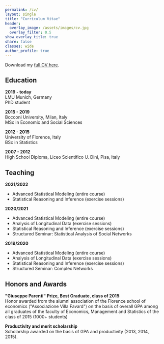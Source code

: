 ```yaml
---
permalink: /cv/
layout: single
title: "Curriculum Vitae"
header:
  overlay_image: /assets/images/cv.jpg
  overlay_filter: 0.5
show_overlay_title: true
share: false
classes: wide
author_profile: true  
---
```


Download my <a href="/assets/pdf/cv_giacomo_de_nicola.pdf" target="_blank">full CV here</a>.

Education
---------------

__2019 - today__<br/>
LMU Munich, Germany<br/>
PhD student

__2015 - 2019__<br/>
Bocconi University, Milan, Italy<br/>
MSc in Economic and Social Sciences

__2012 - 2015__<br/>
University of Florence, Italy<br/>
BSc in Statistics

__2007 - 2012__<br/>
High School Diploma, Liceo Scientifico U. Dini, Pisa, Italy


Teaching
---------------
__2021/2022__
<ul>
<li>Advanced Statistical Modeling (entire course)</li>
<li>Statistical Reasoning and Inference (exercise sessions)</li>
</ul>

__2020/2021__
<ul>
<li>Advanced Statistical Modeling (entire course)</li>
<li>Analysis of Longitudinal Data (exercise sessions)</li>
<li>Statistical Reasoning and Inference (exercise sessions)</li>
<li>Structured Seminar: Statistical Analysis of Social Networks</li>
</ul>

__2019/2020__
<ul>
<li>Advanced Statistical Modeling (entire course)</li>
<li>Analysis of Longitudinal Data (exercise sessions)</li>
<li>Statistical Reasoning and Inference (exercise sessions)</li>
<li>Structured Seminar: Complex Networks</li>
</ul>

Honors and Awards
---------------

__"Giuseppe Parenti" Prize, Best Graduate, class of 2015__<br/>
Honor awarded from the alumni association of the Florence school of economics ("Associazione Villa Favard") on the basis of overall GPA among all graduates of the faculty of Economics, Management and Statistics of the class of 2015 (1000+ students)<br/>

__Productivity and merit scholarship__<br/>
Scholarship awarded on the basis of GPA and productivity (2013, 2014, 2015).








